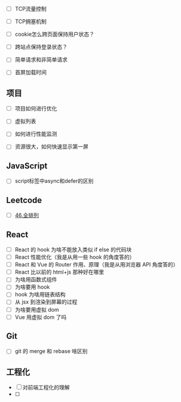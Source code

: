 - [ ] TCP流量控制
- [ ] TCP拥塞机制
- [ ] cookie怎么跨页面保持用户状态？
- [ ] 跨站点保持登录状态？
- [ ] 简单请求和非简单请求
- [ ] 首屏加载时间



## 项目

- [ ] 项目如何进行优化
- [ ] 虚拟列表
- [ ] 如何进行性能监测
- [ ] 资源很大，如何快速显示第一屏



## JavaScript

- [ ] script标签中async和defer的区别 

## Leetcode

- [ ] [46.全排列](https://leetcode.cn/problems/permutations/description/)

## React

- [ ] React 的 hook 为啥不能放入类似 if else 的代码块
- [ ] React 性能优化（我是从用一些 hook 的角度答的）
- [ ] React 和 Vue 的 Router 作用、原理（我是从用浏览器 API 角度答的）
- [ ] React 比以前的 html+js 那种好在哪里
- [ ] 为啥用函数式组件
- [ ] 为啥要用 hook
- [ ] hook 为啥用链表结构
- [ ] 从 jsx 到渲染到屏幕的过程
- [ ] 为啥要用虚拟 dom
- [ ] Vue 用虚拟 dom 了吗

## Git

- [ ] git 的 merge 和 rebase 啥区别

## 工程化

- [ ] 对前端工程化的理解
- [ ] 



